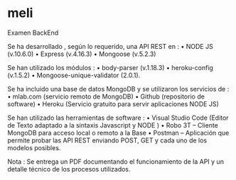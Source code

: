 # meli
Examen BackEnd

Se ha desarrollado , según lo requerido, una API REST en :
•	NODE JS (v.10.6.0) 
•	Express (v.4.16.3)
•	Mongoose (v.5.2.3)

Se han utilizado los módulos : 
•	body-parser (v.1.18.3) 
•	heroku-config (v.1.5.2) 
•	Mongoose-unique-validator (2.0.1).

Se ha incluido una base de datos MongoDB y se utilizaron los servicios de :
•	mlab.com (servicio remoto de MongoDB)
•	Github (repositorio de software)
•	Heroku (Servicio gratuito para servir aplicaciones NODE JS)

Se han utilizado las herramientas de software :
•	Visual Studio Code (Editor de Texto adaptado a la sintaxis Javascript y NODE )
•	Robo 3T – Cliente MongoDB para acceso local o remoto a la Base
•	Postman – Aplicación que permite probar las API REST enviando POST, GET y cada uno de los modelos posibles.

Nota : Se entrega un PDF documentando el funcionamiento de la API y un detalle técnico de los procesos utilizados.
